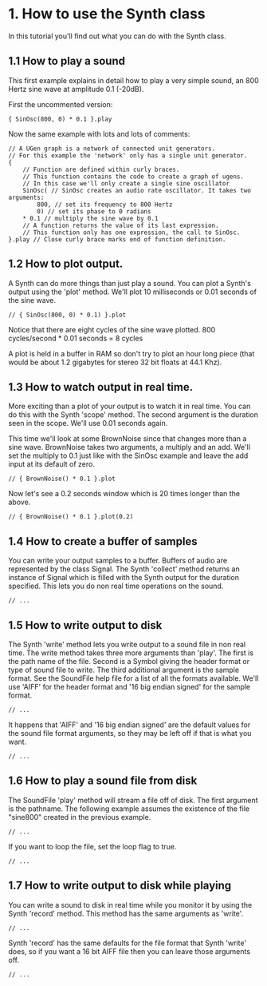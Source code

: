 # 1. How to use the Synth class

In this tutorial you'll find out what you can do with the Synth class.

## 1.1 How to play a sound

This first example explains in detail how to play a very simple sound, an 800 Hertz sine wave at amplitude 0.1 (-20dB).

First the uncommented version:

	{ SinOsc(800, 0) * 0.1 }.play

Now the same example with lots and lots of comments:

	// A UGen graph is a network of connected unit generators.
	// For this example the 'network' only has a single unit generator.
	{
		// Function are defined within curly braces.
		// This function contains the code to create a graph of ugens.
		// In this case we'll only create a single sine oscillator
		SinOsc( // SinOsc creates an audio rate oscillator. It takes two arguments:
			800, // set its frequency to 800 Hertz
			0) // set its phase to 0 radians
		* 0.1 // multiply the sine wave by 0.1
		// A function returns the value of its last expression.
		// This function only has one expression, the call to SinOsc.
	}.play // Close curly brace marks end of function definition.

## 1.2 How to plot output.

A Synth can do more things than just play a sound.  You can plot a Synth's output using the 'plot' method.  We'll plot 10 milliseconds or 0.01 seconds of the sine wave.

	// { SinOsc(800, 0) * 0.1) }.plot

Notice that there are eight cycles of the sine wave plotted.  800 cycles/second * 0.01 seconds = 8 cycles

A plot is held in a buffer in RAM so don't try to plot an hour long piece (that would be about 1.2 gigabytes for stereo 32 bit floats at 44.1 Khz).

## 1.3 How to watch output in real time.

More exciting than a plot of your output is to watch it in real time.  You can do this with the Synth 'scope' method.  The second argument is the duration seen in the scope. We'll use 0.01 seconds again.

This time we'll look at some BrownNoise since that changes more than a sine wave.  BrownNoise takes two arguments, a multiply and an add. We'll set the multiply to 0.1 just like with the SinOsc example and leave the add input at its default of zero.

	// { BrownNoise() * 0.1 }.plot

Now let's see a 0.2 seconds window which is 20 times longer than the above.

	// { BrownNoise() * 0.1 }.plot(0.2)

## 1.4 How to create a buffer of samples

You can write your output samples to a buffer. Buffers of audio are represented by the class Signal.  The Synth 'collect' method returns an instance of Signal which is filled with the Synth output for the duration specified.  This lets you do non real time operations on the sound.

	// ...

## 1.5 How to write output to disk

The Synth 'write' method lets you write output to a sound file in non real time.  The write method takes three more arguments than 'play'. The first is the path name of the file. Second is a Symbol giving the header format or type of sound file to write.  The third additional argument is the sample format. See the SoundFile help file for a list of all the formats available. We'll use 'AIFF' for the header format and '16 big endian signed' for the sample format.

	// ...

It happens that 'AIFF' and '16 big endian signed' are the default values for the sound file format arguments, so they may be left off if that is what you want.

	// ...

## 1.6 How to play a sound file from disk

The SoundFile 'play' method will stream a file off of disk.  The first argument is the pathname.  The following example assumes the existence of the file "sine800" created in the previous example.

	// ...

If you want to loop the file, set the loop flag to true.

	// ...

## 1.7 How to write output to disk while playing

You can write a sound to disk in real time while you monitor it by using the Synth 'record' method. This method has the same arguments as 'write'.

	// ...

Synth 'record' has the same defaults for the file format that Synth 'write' does, so if you want a 16 bit AIFF file then you can leave those arguments off.

	// ...

